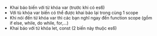 - Khai báo biến với từ khóa var (trước khi có es6)
- Với tù khóa var biến có thể được khai báo lại trong cùng 1 scope
- Khi nói đến từ khóa var thì các bạn nghĩ ngay đến function scope (gồm if else, while, do while, for,...)
- Khai báo với từ khóa let, const (2 biến này thuộc es6)
